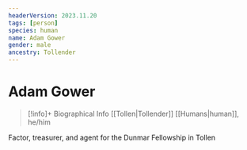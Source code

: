 ```yaml
---
headerVersion: 2023.11.20
tags: [person]
species: human
name: Adam Gower
gender: male
ancestry: Tollender
---
```

# Adam Gower
>[!info]+ Biographical Info
> [[Tollen|Tollender]] [[Humans|human]], he/him

Factor, treasurer, and agent for the Dunmar Fellowship in Tollen